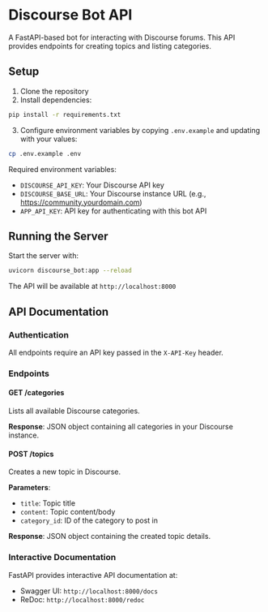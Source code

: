 # Discourse Bot API

A FastAPI-based bot for interacting with Discourse forums. This API provides endpoints for creating topics and listing categories.

## Setup

1. Clone the repository
2. Install dependencies:
```bash
pip install -r requirements.txt
```

3. Configure environment variables by copying `.env.example` and updating with your values:
```bash
cp .env.example .env
```

Required environment variables:
- `DISCOURSE_API_KEY`: Your Discourse API key
- `DISCOURSE_BASE_URL`: Your Discourse instance URL (e.g., https://community.yourdomain.com)
- `APP_API_KEY`: API key for authenticating with this bot API

## Running the Server

Start the server with:
```bash
uvicorn discourse_bot:app --reload
```

The API will be available at `http://localhost:8000`

## API Documentation

### Authentication

All endpoints require an API key passed in the `X-API-Key` header.

### Endpoints

#### GET /categories
Lists all available Discourse categories.

**Response**: JSON object containing all categories in your Discourse instance.

#### POST /topics
Creates a new topic in Discourse.

**Parameters**:
- `title`: Topic title
- `content`: Topic content/body
- `category_id`: ID of the category to post in

**Response**: JSON object containing the created topic details.

### Interactive Documentation

FastAPI provides interactive API documentation at:
- Swagger UI: `http://localhost:8000/docs`
- ReDoc: `http://localhost:8000/redoc`
